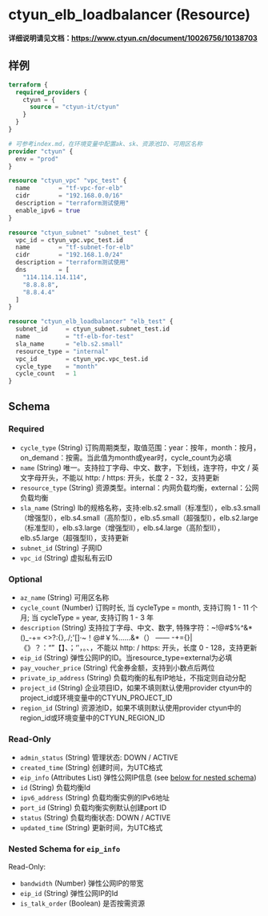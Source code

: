 # ctyun_elb_loadbalancer (Resource)
**详细说明请见文档：https://www.ctyun.cn/document/10026756/10138703**



## 样例

```terraform
terraform {
  required_providers {
    ctyun = {
      source = "ctyun-it/ctyun"
    }
  }
}

# 可参考index.md，在环境变量中配置ak、sk、资源池ID、可用区名称
provider "ctyun" {
  env = "prod"
}

resource "ctyun_vpc" "vpc_test" {
  name        = "tf-vpc-for-elb"
  cidr        = "192.168.0.0/16"
  description = "terraform测试使用"
  enable_ipv6 = true
}

resource "ctyun_subnet" "subnet_test" {
  vpc_id = ctyun_vpc.vpc_test.id
  name        = "tf-subnet-for-elb"
  cidr        = "192.168.1.0/24"
  description = "terraform测试使用"
  dns         = [
    "114.114.114.114",
    "8.8.8.8",
    "8.8.4.4"
  ]
}

resource "ctyun_elb_loadbalancer" "elb_test" {
  subnet_id     = ctyun_subnet.subnet_test.id
  name          = "tf-elb-for-test"
  sla_name      = "elb.s2.small"
  resource_type = "internal"
  vpc_id        = ctyun_vpc.vpc_test.id
  cycle_type    = "month"
  cycle_count   = 1
}
```

<!-- schema generated by tfplugindocs -->
## Schema

### Required

- `cycle_type` (String) 订购周期类型，取值范围：year：按年，month：按月，on_demand：按需。当此值为month或year时，cycle_count为必填
- `name` (String) 唯一。支持拉丁字母、中文、数字，下划线，连字符，中文 / 英文字母开头，不能以 http: / https: 开头，长度 2 - 32，支持更新
- `resource_type` (String) 资源类型。internal：内网负载均衡，external：公网负载均衡
- `sla_name` (String) lb的规格名称，支持:elb.s2.small（标准型Ⅰ），elb.s3.small（增强型Ⅰ），elb.s4.small（高阶型Ⅰ），elb.s5.small（超强型Ⅰ），elb.s2.large（标准型Ⅱ），elb.s3.large（增强型Ⅱ），elb.s4.large（高阶型Ⅱ），elb.s5.large（超强型Ⅱ），支持更新
- `subnet_id` (String) 子网ID
- `vpc_id` (String) 虚拟私有云ID

### Optional

- `az_name` (String) 可用区名称
- `cycle_count` (Number) 订购时长, 当 cycleType = month, 支持订购 1 - 11 个月; 当 cycleType = year, 支持订购 1 - 3 年
- `description` (String) 支持拉丁字母、中文、数字, 特殊字符：~!@#$%^&*()_-+= <>?:{},./;'[]·~！@#￥%……&*（） —— -+={}\|《》？：“”【】、；‘'，。、，不能以 http: / https: 开头，长度 0 - 128，支持更新
- `eip_id` (String) 弹性公网IP的ID。当resource_type=external为必填
- `pay_voucher_price` (String) 代金券金额，支持到小数点后两位
- `private_ip_address` (String) 负载均衡的私有IP地址，不指定则自动分配
- `project_id` (String) 企业项目ID，如果不填则默认使用provider ctyun中的project_id或环境变量中的CTYUN_PROJECT_ID
- `region_id` (String) 资源池ID，如果不填则默认使用provider ctyun中的region_id或环境变量中的CTYUN_REGION_ID

### Read-Only

- `admin_status` (String) 管理状态: DOWN / ACTIVE
- `created_time` (String) 创建时间，为UTC格式
- `eip_info` (Attributes List) 弹性公网IP信息 (see [below for nested schema](#nestedatt--eip_info))
- `id` (String) 负载均衡Id
- `ipv6_address` (String) 负载均衡实例的IPv6地址
- `port_id` (String) 负载均衡实例默认创建port ID
- `status` (String) 负载均衡状态: DOWN / ACTIVE
- `updated_time` (String) 更新时间，为UTC格式

<a id="nestedatt--eip_info"></a>
### Nested Schema for `eip_info`

Read-Only:

- `bandwidth` (Number) 弹性公网IP的带宽
- `eip_id` (String) 弹性公网IP的Id
- `is_talk_order` (Boolean) 是否按需资源